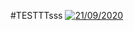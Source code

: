 #TESTTTsss
[![21/09/2020](https://live.staticflickr.com/1487/25207681974_9830e9bd97_b.jpg)](https://www.youtube.com/watch?v=gcfJPDOtUXc&feature=youtu.be)
